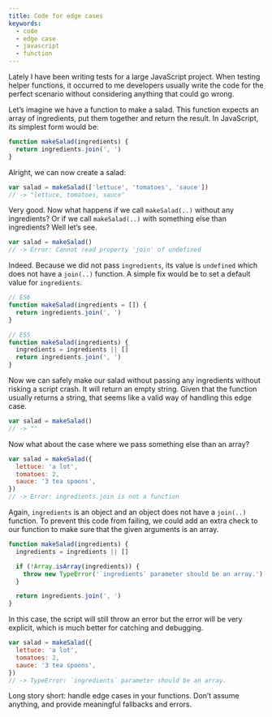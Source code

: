 ```yaml
---
title: Code for edge cases
keywords:
  - code
  - edge case
  - javascript
  - function
---
```


Lately I have been writing tests for a large JavaScript project. When testing helper functions, it occurred to me developers usually write the code for the perfect scenario without considering anything that could go wrong.

Let’s imagine we have a function to make a salad. This function expects an array of ingredients, put them together and return the result. In JavaScript, its simplest form would be:

```js
function makeSalad(ingredients) {
  return ingredients.join(', ')
}
```

Alright, we can now create a salad:

```js
var salad = makeSalad(['lettuce', 'tomatoes', 'sauce'])
// -> "lettuce, tomatoes, sauce"
```

Very good. Now what happens if we call `makeSalad(..)` without any ingredients? Or if we call `makeSalad(..)` with something else than ingredients? Well let’s see.

```js
var salad = makeSalad()
// -> Error: Cannot read property 'join' of undefined
```

Indeed. Because we did not pass `ingredients`, its value is `undefined` which does not have a `join(..)` function. A simple fix would be to set a default value for `ingredients`.

```js
// ES6
function makeSalad(ingredients = []) {
  return ingredients.join(', ')
}

// ES5
function makeSalad(ingredients) {
  ingredients = ingredients || []
  return ingredients.join(', ')
}
```

Now we can safely make our salad without passing any ingredients without risking a script crash. It will return an empty string. Given that the function usually returns a string, that seems like a valid way of handling this edge case.

```js
var salad = makeSalad()
// -> ""
```

Now what about the case where we pass something else than an array?

```js
var salad = makeSalad({
  lettuce: 'a lot',
  tomatoes: 2,
  sauce: '3 tea spoons',
})
// -> Error: ingredients.join is not a function
```

Again, `ingredients` is an object and an object does not have a `join(..)` function. To prevent this code from failing, we could add an extra check to our function to make sure that the given arguments is an array.

```js
function makeSalad(ingredients) {
  ingredients = ingredients || []

  if (!Array.isArray(ingredients)) {
    throw new TypeError('`ingredients` parameter should be an array.')
  }

  return ingredients.join(', ')
}
```

In this case, the script will still throw an error but the error will be very explicit, which is much better for catching and debugging.

```js
var salad = makeSalad({
  lettuce: 'a lot',
  tomatoes: 2,
  sauce: '3 tea spoons',
})
// -> TypeError: `ingredients` parameter should be an array.
```

Long story short: handle edge cases in your functions. Don’t assume anything, and provide meaningful fallbacks and errors.
